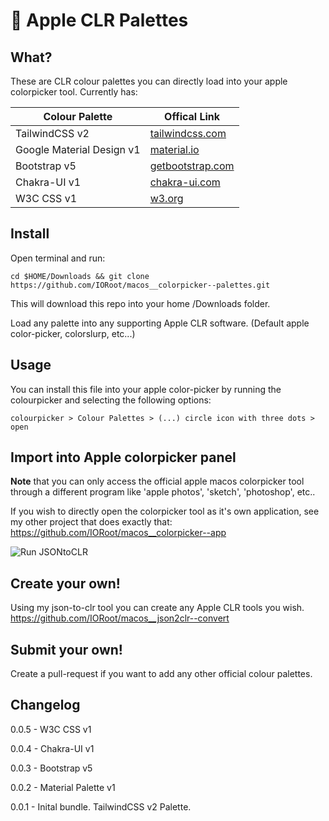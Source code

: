 # 🌈 Apple CLR Palettes

## What?

These are CLR colour palettes you can directly load into your apple colorpicker tool. Currently has:



| Colour Palette     | Offical Link                                                 |
| ------------------ | ------------------------------------------------------------ |
| TailwindCSS v2     | [tailwindcss.com](https://tailwindcss.com/docs/customizing-colors)              |
| Google Material Design v1 | [material.io](https://material.io/design/color/the-color-system.html#tools-for-picking-colors) |
| Bootstrap v5       | [getbootstrap.com](https://getbootstrap.com/docs/5.0/customize/color/)           |
| Chakra-UI v1       | [chakra-ui.com](https://chakra-ui.com/) |
| W3C CSS v1         | [w3.org](https://www.w3.org/wiki/CSS/Properties/color/keywords) |


## Install

Open terminal and run:
```
cd $HOME/Downloads && git clone https://github.com/IORoot/macos__colorpicker--palettes.git
```
This will download this repo into your home /Downloads folder.

Load any palette into any supporting Apple CLR software. (Default apple color-picker, colorslurp, etc...)


## Usage

You can install this file into your apple color-picker by running the colourpicker and selecting the following options:

```
colourpicker > Colour Palettes > (...) circle icon with three dots > open
```

## Import into Apple colorpicker panel

**Note** that you can only access the official apple macos colorpicker tool through a different program like 'apple photos', 'sketch', 'photoshop', etc..

If you wish to directly open the colorpicker tool as it's own application, see my other project that does exactly that:
https://github.com/IORoot/macos__colorpicker--app


![Run JSONtoCLR](docs/video_loadclr.gif)

## Create your own!

Using my json-to-clr tool you can create any Apple CLR tools you wish. 
https://github.com/IORoot/macos__json2clr--convert

## Submit your own!
Create a pull-request if you want to add any other official colour palettes.


## Changelog

0.0.5 - W3C CSS v1

0.0.4 - Chakra-UI v1

0.0.3 - Bootstrap v5

0.0.2 - Material Palette v1

0.0.1 - Inital bundle. TailwindCSS v2 Palette.